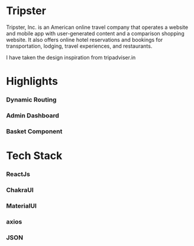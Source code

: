
# Tripster
Tripster, Inc. is an American online travel company that operates a website and mobile app with user-generated content and a comparison shopping website. It also offers online hotel reservations and bookings for transportation, lodging, travel experiences, and restaurants.

I have taken the design inspiration from tripadviser.in

# Highlights

### Dynamic Routing
### Admin Dashboard
### Basket Component

# Tech Stack

### ReactJs
### ChakraUI
### MaterialUI
### axios
### JSON

